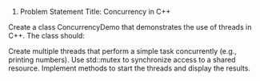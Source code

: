 1. Problem Statement
Title: Concurrency in C++

Create a class ConcurrencyDemo that demonstrates the use of threads in C++. The class should:

Create multiple threads that perform a simple task concurrently (e.g., printing numbers).
Use std::mutex to synchronize access to a shared resource.
Implement methods to start the threads and display the results.
